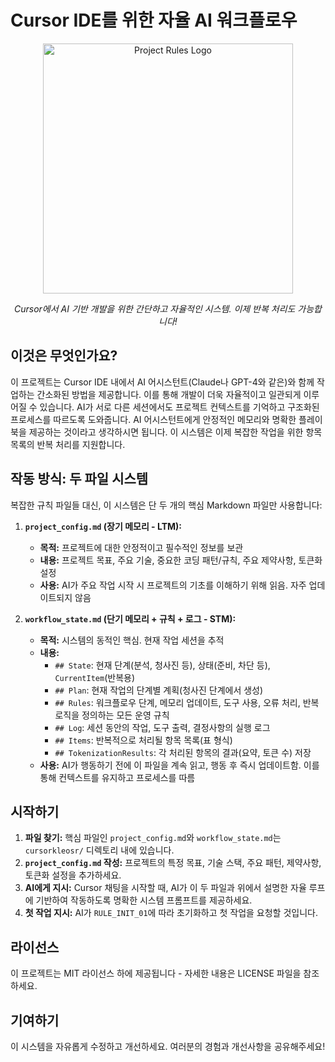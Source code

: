 # Cursor IDE를 위한 자율 AI 워크플로우

<div align="center">
  <img src="https://i.ibb.co/tMy2cRkC/image-fx.png" alt="Project Rules Logo" width="400"/>
  <p><em>Cursor에서 AI 기반 개발을 위한 간단하고 자율적인 시스템. 이제 반복 처리도 가능합니다!</em></p>
</div>

## 이것은 무엇인가요?

이 프로젝트는 Cursor IDE 내에서 AI 어시스턴트(Claude나 GPT-4와 같은)와 함께 작업하는 간소화된 방법을 제공합니다. 이를 통해 개발이 더욱 자율적이고 일관되게 이루어질 수 있습니다. AI가 서로 다른 세션에서도 프로젝트 컨텍스트를 기억하고 구조화된 프로세스를 따르도록 도와줍니다. AI 어시스턴트에게 안정적인 메모리와 명확한 플레이북을 제공하는 것이라고 생각하시면 됩니다. 이 시스템은 이제 복잡한 작업을 위한 항목 목록의 반복 처리를 지원합니다.

## 작동 방식: 두 파일 시스템

복잡한 규칙 파일들 대신, 이 시스템은 단 두 개의 핵심 Markdown 파일만 사용합니다:

1. **`project_config.md` (장기 메모리 - LTM):**
   * **목적:** 프로젝트에 대한 안정적이고 필수적인 정보를 보관
   * **내용:** 프로젝트 목표, 주요 기술, 중요한 코딩 패턴/규칙, 주요 제약사항, 토큰화 설정
   * **사용:** AI가 주요 작업 시작 시 프로젝트의 기초를 이해하기 위해 읽음. 자주 업데이트되지 않음

2. **`workflow_state.md` (단기 메모리 + 규칙 + 로그 - STM):**
   * **목적:** 시스템의 동적인 핵심. 현재 작업 세션을 추적
   * **내용:**
     * `## State`: 현재 단계(분석, 청사진 등), 상태(준비, 차단 등), `CurrentItem`(반복용)
     * `## Plan`: 현재 작업의 단계별 계획(청사진 단계에서 생성)
     * `## Rules`: 워크플로우 단계, 메모리 업데이트, 도구 사용, 오류 처리, 반복 로직을 정의하는 모든 운영 규칙
     * `## Log`: 세션 동안의 작업, 도구 출력, 결정사항의 실행 로그
     * `## Items`: 반복적으로 처리될 항목 목록(표 형식)
     * `## TokenizationResults`: 각 처리된 항목의 결과(요약, 토큰 수) 저장
   * **사용:** AI가 행동하기 전에 이 파일을 계속 읽고, 행동 후 즉시 업데이트함. 이를 통해 컨텍스트를 유지하고 프로세스를 따름

## 시작하기

1. **파일 찾기:** 핵심 파일인 `project_config.md`와 `workflow_state.md`는 `cursorkleosr/` 디렉토리 내에 있습니다.
2. **`project_config.md` 작성:** 프로젝트의 특정 목표, 기술 스택, 주요 패턴, 제약사항, 토큰화 설정을 추가하세요.
3. **AI에게 지시:** Cursor 채팅을 시작할 때, AI가 이 두 파일과 위에서 설명한 자율 루프에 기반하여 작동하도록 명확한 시스템 프롬프트를 제공하세요.
4. **첫 작업 지시:** AI가 `RULE_INIT_01`에 따라 초기화하고 첫 작업을 요청할 것입니다.

## 라이선스

이 프로젝트는 MIT 라이선스 하에 제공됩니다 - 자세한 내용은 LICENSE 파일을 참조하세요.

## 기여하기

이 시스템을 자유롭게 수정하고 개선하세요. 여러분의 경험과 개선사항을 공유해주세요! 